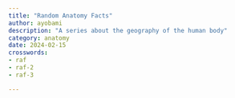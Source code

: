 ```yaml
---
title: "Random Anatomy Facts"
author: ayobami
description: "A series about the geography of the human body"
category: anatomy
date: 2024-02-15
crosswords: 
- raf
- raf-2
- raf-3

---
```

